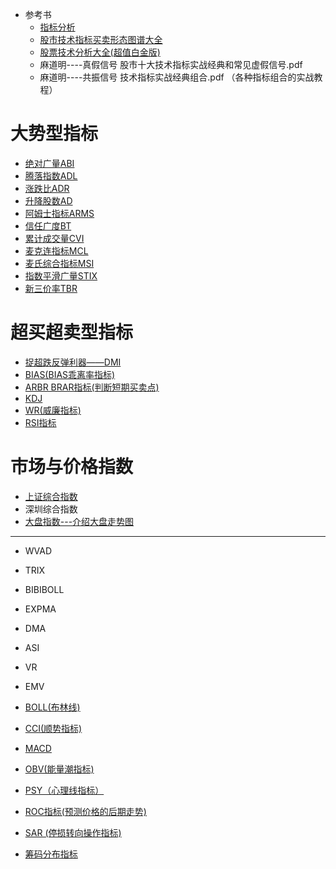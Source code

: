 
   * 参考书
      * [指标分析](http://www.net767.com/gupiao/jishu/) 
      * [股市技术指标买卖形态图谱大全](https://weread.qq.com/web/reader/79632e005b1c587964c5a68)
      * [股票技术分析大全(超值白金版)](https://weread.qq.com/web/reader/19c325c05c7b7719c7e4ed1kc81322c012c81e728d9d180)
      * 麻道明----真假信号  股市十大技术指标实战经典和常见虚假信号.pdf
      * 麻道明----共振信号  技术指标实战经典组合.pdf   （各种指标组合的实战教程）
     
# 大势型指标
  * [绝对广量ABI](https://github.com/stevenli91748/Stock-Knowledge/blob/master/%E6%8A%80%E6%9C%AF%E5%88%86%E6%9E%90/%E6%8C%87%E6%A0%87/%E7%BB%9D%E5%AF%B9%E5%B9%BF%E9%87%8FABI/%E7%BB%9D%E5%AF%B9%E5%B9%BF%E9%87%8FABI.md)
  * [腾落指数ADL](https://github.com/stevenli91748/Stock-Knowledge/blob/master/%E6%8A%80%E6%9C%AF%E5%88%86%E6%9E%90/%E6%8C%87%E6%A0%87/%E8%85%BE%E8%90%BD%E6%8C%87%E6%95%B0ADL/%E8%85%BE%E8%90%BD%E6%8C%87%E6%95%B0ADL.md)
  * [涨跌比ADR](https://github.com/stevenli91748/Stock-Knowledge/blob/master/%E6%8A%80%E6%9C%AF%E5%88%86%E6%9E%90/%E6%8C%87%E6%A0%87/%E6%B6%A8%E8%B7%8C%E6%AF%94ADR/%E6%B6%A8%E8%B7%8C%E6%AF%94ADR.md)
  * [升降股数AD](https://github.com/stevenli91748/Stock-Knowledge/blob/master/%E6%8A%80%E6%9C%AF%E5%88%86%E6%9E%90/%E6%8C%87%E6%A0%87/%E5%8D%87%E9%99%8D%E8%82%A1%E6%95%B0AD/%E5%8D%87%E9%99%8D%E8%82%A1%E6%95%B0AD.md)
  * [阿姆士指标ARMS](https://github.com/stevenli91748/Stock-Knowledge/blob/master/%E6%8A%80%E6%9C%AF%E5%88%86%E6%9E%90/%E6%8C%87%E6%A0%87/%E9%98%BF%E5%A7%86%E5%A3%AB%E6%8C%87%E6%A0%87ARMS/%E9%98%BF%E5%A7%86%E5%A3%AB%E6%8C%87%E6%A0%87ARMS.md)
  * [信任广度BT](https://github.com/stevenli91748/Stock-Knowledge/blob/master/%E6%8A%80%E6%9C%AF%E5%88%86%E6%9E%90/%E6%8C%87%E6%A0%87/%E4%BF%A1%E4%BB%BB%E5%B9%BF%E5%BA%A6BT/%E4%BF%A1%E4%BB%BB%E5%B9%BF%E5%BA%A6BT.md)
  * [累计成交量CVI](https://github.com/stevenli91748/Stock-Knowledge/blob/master/%E6%8A%80%E6%9C%AF%E5%88%86%E6%9E%90/%E6%8C%87%E6%A0%87/%E7%B4%AF%E8%AE%A1%E6%88%90%E4%BA%A4%E9%87%8FCVI/%E7%B4%AF%E8%AE%A1%E6%88%90%E4%BA%A4%E9%87%8FCVI.md)
  * [麦克连指标MCL](https://github.com/stevenli91748/Stock-Knowledge/blob/master/%E6%8A%80%E6%9C%AF%E5%88%86%E6%9E%90/%E6%8C%87%E6%A0%87/%E9%BA%A6%E5%85%8B%E8%BF%9E%E6%8C%87%E6%A0%87MCL/%E9%BA%A6%E5%85%8B%E8%BF%9E%E6%8C%87%E6%A0%87MCL.md)
  * [麦氏综合指标MSI](https://github.com/stevenli91748/Stock-Knowledge/blob/master/%E6%8A%80%E6%9C%AF%E5%88%86%E6%9E%90/%E6%8C%87%E6%A0%87/%E9%BA%A6%E6%B0%8F%E7%BB%BC%E5%90%88%E6%8C%87%E6%A0%87MSi/%E9%BA%A6%E6%B0%8F%E7%BB%BC%E5%90%88%E6%8C%87%E6%A0%87MSI.md)
  * [指数平滑广量STIX](https://github.com/stevenli91748/Stock-Knowledge/blob/master/%E6%8A%80%E6%9C%AF%E5%88%86%E6%9E%90/%E6%8C%87%E6%A0%87/%E6%8C%87%E6%95%B0%E5%B9%B3%E6%BB%91%E5%B9%BF%E9%87%8FSTIX/%E6%8C%87%E6%95%B0%E5%B9%B3%E6%BB%91%E5%B9%BF%E9%87%8FSTIX.md)
  * [新三价率TBR](https://github.com/stevenli91748/Stock-Knowledge/blob/master/%E6%8A%80%E6%9C%AF%E5%88%86%E6%9E%90/%E6%8C%87%E6%A0%87/%E6%96%B0%E4%B8%89%E4%BB%B7%E7%8E%87TBR/%E6%96%B0%E4%B8%89%E4%BB%B7%E7%8E%87TBR.md)
  
# 超买超卖型指标

* [捉超跌反弹利器——DMI](https://github.com/stevenli91748/Stock-Knowledge/blob/master/%E6%8A%80%E6%9C%AF%E5%88%86%E6%9E%90/%E6%8C%87%E6%A0%87/%E6%8D%89%E8%B6%85%E8%B7%8C%E5%8F%8D%E5%BC%B9%E5%88%A9%E5%99%A8%E2%80%94%E2%80%94DMI/README.md)
* [BIAS(BIAS乖离率指标)](https://github.com/stevenli91748/Stock-Knowledge/blob/master/%E6%8A%80%E6%9C%AF%E5%88%86%E6%9E%90/%E6%8C%87%E6%A0%87/BIAS(BIAS%E4%B9%96%E7%A6%BB%E7%8E%87%E6%8C%87%E6%A0%87)/README.md)
* [ARBR BRAR指标(判断短期买卖点)](https://github.com/stevenli91748/Stock-Knowledge/blob/master/%E6%8A%80%E6%9C%AF%E5%88%86%E6%9E%90/%E6%8C%87%E6%A0%87/ARBR%20BRAR%E6%8C%87%E6%A0%87(%E5%88%A4%E6%96%AD%E7%9F%AD%E6%9C%9F%E4%B9%B0%E5%8D%96%E7%82%B9)/README.md)
* [KDJ](https://github.com/stevenli91748/Stock-Knowledge/blob/master/%E6%8A%80%E6%9C%AF%E5%88%86%E6%9E%90/%E6%8C%87%E6%A0%87/KDJ/README.md)
* [WR(威廉指标)](https://github.com/stevenli91748/Stock-Knowledge/blob/master/%E6%8A%80%E6%9C%AF%E5%88%86%E6%9E%90/%E6%8C%87%E6%A0%87/WR(%E5%A8%81%E5%BB%89%E6%8C%87%E6%A0%87)/README.md)
* [RSI指标](https://github.com/stevenli91748/Stock-Knowledge/blob/master/%E6%8A%80%E6%9C%AF%E5%88%86%E6%9E%90/%E6%8C%87%E6%A0%87/RSI%E6%8C%87%E6%A0%87/README.md)



# 市场与价格指数
* [上证综合指数](https://weread.qq.com/web/reader/19c325c05c7b7719c7e4ed1k98f3284021498f137082c2e)
* 深圳综合指数
* [大盘指数---介绍大盘走势图](https://weread.qq.com/web/reader/19c325c05c7b7719c7e4ed1k98f3284021498f137082c2e)



---


* WVAD
* TRIX
* BIBIBOLL
* EXPMA
* DMA
* ASI
* VR
* EMV

* [BOLL(布林线)](https://github.com/stevenli91748/Stock-Knowledge/blob/master/%E6%8A%80%E6%9C%AF%E5%88%86%E6%9E%90/%E6%8C%87%E6%A0%87/BOLL(%E5%B8%83%E6%9E%97%E7%BA%BF)/README.md)
* [CCI(顺势指标)](https://github.com/stevenli91748/Stock-Knowledge/blob/master/%E6%8A%80%E6%9C%AF%E5%88%86%E6%9E%90/%E6%8C%87%E6%A0%87/CCI(%E9%A1%BA%E5%8A%BF%E6%8C%87%E6%A0%87)/README.md)

* [MACD](https://github.com/stevenli91748/Stock-Knowledge/blob/master/%E6%8A%80%E6%9C%AF%E5%88%86%E6%9E%90/%E6%8C%87%E6%A0%87/MACD/README.md)
* [OBV(能量潮指标)](https://github.com/stevenli91748/Stock-Knowledge/blob/master/%E6%8A%80%E6%9C%AF%E5%88%86%E6%9E%90/%E6%8C%87%E6%A0%87/OBV(%E8%83%BD%E9%87%8F%E6%BD%AE%E6%8C%87%E6%A0%87)/README.md)
* [PSY（心理线指标）](https://github.com/stevenli91748/Stock-Knowledge/blob/master/%E6%8A%80%E6%9C%AF%E5%88%86%E6%9E%90/%E6%8C%87%E6%A0%87/PSY%EF%BC%88%E5%BF%83%E7%90%86%E7%BA%BF%E6%8C%87%E6%A0%87%EF%BC%89/README.md)
* [ROC指标(预测价格的后期走势)](https://github.com/stevenli91748/Stock-Knowledge/blob/master/%E6%8A%80%E6%9C%AF%E5%88%86%E6%9E%90/%E6%8C%87%E6%A0%87/ROC%E6%8C%87%E6%A0%87(%E9%A2%84%E6%B5%8B%E4%BB%B7%E6%A0%BC%E7%9A%84%E5%90%8E%E6%9C%9F%E8%B5%B0%E5%8A%BF)/README.md)

* [SAR (停损转向操作指标)](https://github.com/stevenli91748/Stock-Knowledge/blob/master/%E6%8A%80%E6%9C%AF%E5%88%86%E6%9E%90/%E6%8C%87%E6%A0%87/SAR%20(%E5%81%9C%E6%8D%9F%E8%BD%AC%E5%90%91%E6%93%8D%E4%BD%9C%E6%8C%87%E6%A0%87)/README.md)
* [筹码分布指标](https://github.com/stevenli91748/Stock-Knowledge/blob/master/%E6%8A%80%E6%9C%AF%E5%88%86%E6%9E%90/%E6%8C%87%E6%A0%87/%E7%AD%B9%E7%A0%81%E5%88%86%E5%B8%83%E6%8C%87%E6%A0%87/README.md)
